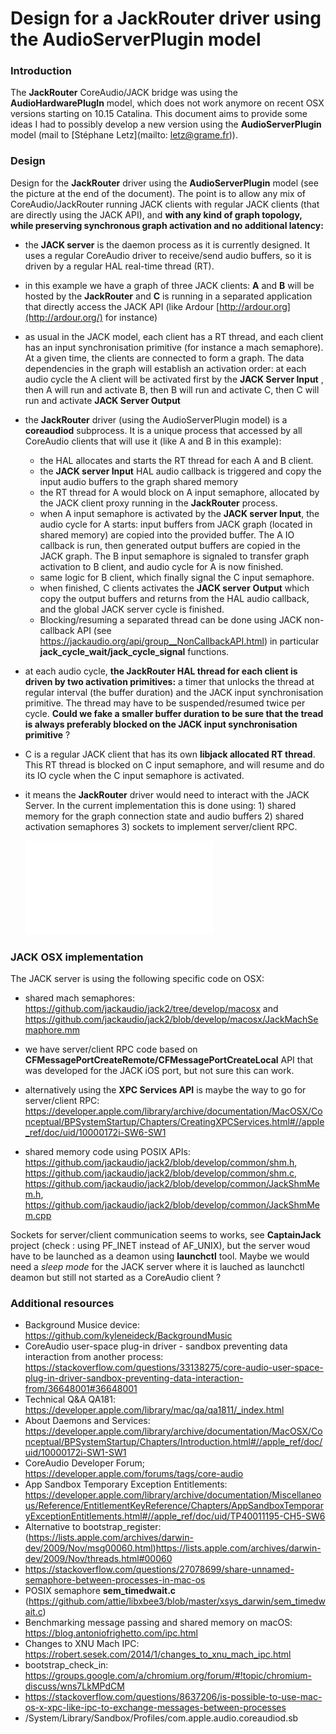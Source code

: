 # Design for a JackRouter driver using the AudioServerPlugin model 



### Introduction

The **JackRouter** CoreAudio/JACK bridge was using the **AudioHardwarePlugIn** model, which does not work anymore on recent OSX versions starting on 10.15 Catalina. This document aims to provide some ideas I had  to possibly develop a new version using the  **AudioServerPlugin** model (mail to [Stéphane Letz](mailto: letz@grame.fr)).


### Design 

Design for the **JackRouter** driver using the **AudioServerPlugin** model (see the picture at the end of the document). The point is to allow any mix of CoreAudio/JackRouter running JACK clients with regular JACK clients (that are directly using the JACK API), and **with any kind of graph topology, while preserving synchronous graph activation and no additional latency:**

- the **JACK server** is the daemon process as it is currently designed. It uses a regular CoreAudio driver to receive/send audio buffers, so it is driven by a regular HAL real-time thread (RT). 

- in this example we have a graph of three JACK clients: **A** and **B** will be hosted by the **JackRouter** and **C** is running in a separated application that directly access the JACK API (like Ardour [http://ardour.org](http://ardour.org/) for instance)

- as usual in the JACK model, each client has a RT thread, and each client has an input synchronisation primitive (for instance a mach semaphore). At a given time, the clients are connected to form a graph. The data dependencies in the graph will establish an activation order: at each audio cycle the A client will be activated first by the **JACK Server Input** , then A will run and activate B, then B will run and activate C, then C will run and activate **JACK Server Output**

- the **JackRouter** driver (using the AudioServerPlugin model) is a **coreaudiod** subprocess. It is a unique process that accessed by all CoreAudio clients that will use it (like A and B in this example):

  - the HAL allocates and starts the RT thread for each A and B client. 
  - the  **JACK server Input** HAL audio callback is triggered and copy the input audio buffers to the graph shared memory
  - the RT thread for A would block on A input semaphore, allocated by the JACK client proxy running in the **JackRouter** process. 
  - when A input semaphore is activated by the **JACK server Input**, the audio cycle for A  starts: input buffers from JACK graph (located in shared memory) are copied into the provided buffer. The A IO callback is run, then generated output buffers are copied in the JACK graph. The B input semaphore is signaled to transfer graph activation to B client, and audio cycle for A  is now finished. 
  - same logic for B client, which finally signal the C input semaphore. 
  - when finished, C clients activates the **JACK server** **Output** which copy the output buffers and returns from the HAL audio callback, and the global JACK server cycle is finished.
  - Blocking/resuming a separated thread can be done using JACK non-callback API (see https://jackaudio.org/api/group__NonCallbackAPI.html) in particular **jack_cycle_wait/jack_cycle_signal**  functions. 

-  at each audio cycle, **the JackRouter HAL thread for each client is driven by two activation primitives:** a timer that unlocks the thread at regular interval (the buffer duration) and the JACK input synchronisation primitive. The thread may have to be suspended/resumed twice per cycle. **Could we fake a smaller buffer duration to be sure that the tread is always preferably blocked on the JACK input synchronisation primitive** ?

- C is a regular JACK client that has its own **libjack allocated RT thread**. This RT thread is blocked on C input semaphore, and will resume and do its IO cycle when the C input semaphore is activated. 

- it means the **JackRouter** driver would need to interact with the JACK Server. In the current implementation this is done using: 1) shared memory for the graph connection state and audio buffers 2) shared activation semaphores 3) sockets to implement server/client RPC. 

    ![Schema JackRouter](Schema-JackRouter.pdf) 

### JACK OSX implementation

The JACK server is using the following specific code on OSX:

- shared mach semaphores: https://github.com/jackaudio/jack2/tree/develop/macosx and https://github.com/jackaudio/jack2/blob/develop/macosx/JackMachSemaphore.mm

- we have server/client RPC code based on **CFMessagePortCreateRemote/CFMessagePortCreateLocal** API that was developed for the JACK iOS port, but not sure this can work. 

- alternatively using the **XPC Services API** is maybe the way to go for server/client RPC:  https://developer.apple.com/library/archive/documentation/MacOSX/Conceptual/BPSystemStartup/Chapters/CreatingXPCServices.html#//apple_ref/doc/uid/10000172i-SW6-SW1 

- shared memory code using POSIX APIs: https://github.com/jackaudio/jack2/blob/develop/common/shm.h, https://github.com/jackaudio/jack2/blob/develop/common/shm.c, https://github.com/jackaudio/jack2/blob/develop/common/JackShmMem.h, https://github.com/jackaudio/jack2/blob/develop/common/JackShmMem.cpp

  

Sockets for server/client communication seems to works, see **CaptainJack** project (check : using PF_INET instead of AF_UNIX), but the server woud have to be launched as a deamon using **launchctl** tool.  Maybe we would need a *sleep mode* for the JACK server where it is lauched as launchctl deamon but still not started as a CoreAudio client ?

### Additional resources

- Background Musice device: https://github.com/kyleneideck/BackgroundMusic
- CoreAudio user-space plug-in driver - sandbox preventing data interaction from another process:
  https://stackoverflow.com/questions/33138275/core-audio-user-space-plug-in-driver-sandbox-preventing-data-interaction-from/36648001#36648001
- Technical Q&A QA181: https://developer.apple.com/library/mac/qa/qa1811/_index.html
- About Daemons and Services: https://developer.apple.com/library/archive/documentation/MacOSX/Conceptual/BPSystemStartup/Chapters/Introduction.html#//apple_ref/doc/uid/10000172i-SW1-SW1
- CoreAudio Developer Forum; https://developer.apple.com/forums/tags/core-audio
- App Sandbox Temporary Exception Entitlements: https://developer.apple.com/library/archive/documentation/Miscellaneous/Reference/EntitlementKeyReference/Chapters/AppSandboxTemporaryExceptionEntitlements.html#//apple_ref/doc/uid/TP40011195-CH5-SW6
- Alternative to bootstrap_register: (https://lists.apple.com/archives/darwin-dev/2009/Nov/msg00060.html)https://lists.apple.com/archives/darwin-dev/2009/Nov/threads.html#00060
- https://stackoverflow.com/questions/27078699/share-unnamed-semaphore-between-processes-in-mac-os
- POSIX semaphore **sem_timedwait.c** (https://github.com/attie/libxbee3/blob/master/xsys_darwin/sem_timedwait.c)
-  Benchmarking message passing and shared memory on macOS: https://blog.antoniofrighetto.com/ipc.html
- Changes to XNU Mach IPC: https://robert.sesek.com/2014/1/changes_to_xnu_mach_ipc.html
- bootstrap_check_in: https://groups.google.com/a/chromium.org/forum/#!topic/chromium-discuss/wns7LkMPdCM
- https://stackoverflow.com/questions/8637206/is-possible-to-use-mac-os-x-xpc-like-ipc-to-exchange-messages-between-processes
- /System/Library/Sandbox/Profiles/com.apple.audio.coreaudiod.sb
